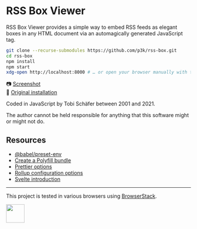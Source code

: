 # RSS Box Viewer

RSS Box Viewer provides a simple way to embed RSS feeds as elegant boxes in any HTML document via an automagically generated JavaScript tag.

```sh
git clone --recurse-submodules https://github.com/p3k/rss-box.git
cd rss-box
npm install
npm start
xdg-open http://localhost:8000 # … or open your browser manually with this URL
```

📷 [Screenshot](img/screenshot.png)  
🧐 [Original installation](https://p3k.org/rss)

Coded in JavaScript by Tobi Schäfer between 2001 and 2021.

The author cannot be held responsible for anything that this software might or might not do.

## Resources

- [@babel/preset-env](https://babeljs.io/docs/babel-preset-env)
- [Create a Polyfill bundle](https://polyfill.io/v3/url-builder)
- [Prettier options](https://prettier.io/docs/en/options.htm)
- [Rollup configuration options](https://rollupjs.org/configuration-options/)
- [Svelte introduction](https://svelte.dev/docs/introduction)

---

This project is tested in various browsers using [BrowserStack](https://www.browserstack.com).

<a href='https://www.browserstack.com'><img height=50 src='https://raw.githubusercontent.com/p3k/rss-box/main/img/browserstack.svg'></a>
